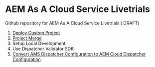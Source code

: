 # AEM As A Cloud Service Livetrials 
Github repository for AEM As A Cloud Service Livetrials ( DRAFT)

1. [Deploy Custom Project](./1_Deploy_Custom_Project/README.md )
2. [Project Merge](./2_Project_Merge/README.md)
3. Setup Local Development
4. Use Dispatcher Validator SDK
5. [Convert AMS Dispatcher Configuration to AEM Cloud Dispatcher Configuration](./Convert_Dispatcher_Config/README.md)

